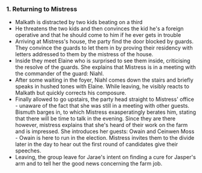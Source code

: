 ### 1. Returning to Mistress 
- Malkath is distracted by two kids beating on a third
- He threatens the two kids and then convinces the kid he's a foreign operative and that he should come to him if he ever gets in trouble
- Arriving at Mistress's house, the party find the door blocked by guards. They convince the guards to let them in by proving their residency with letters addressed to them by the mistress of the house.
- Inside they meet Elaine who is surprised to see them inside, criticising the resolve of the guards. She explains that Mistress is in a meeting with the commander of the guard: Niahl.
- After some waiting in the foyer, Niahl comes down the stairs and briefly speaks in hushed tones with Elaine. While leaving, he visibly reacts to Malkath but quickly corrects his composure.
- Finally allowed to go upstairs, the party head straight to Mistress' office - unaware of the fact that she was still in a meeting with other guests. Bismuth barges in, to which Mistress exasperatingly berates him, stating that there will be time to talk in the evening. Since they are there however, mistress explains that she's heard of their work on the farm and is impressed. She introduces her guests: Owain and Ceinwen Moss - Owain is here to run in the election. Mistress invites them to the divide later in the day to hear out the first round of candidates give their speeches.
- Leaving, the group leave for Jarae's intent on finding a cure for Jasper's arm and to tell her the good news concerning the farm job. 